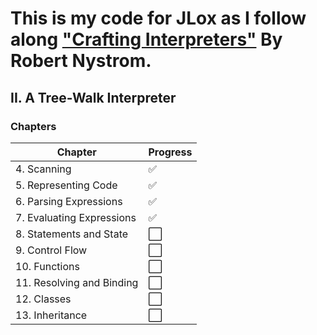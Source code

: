# This is my code for JLox as I follow along ["Crafting Interpreters"](https://craftinginterpreters.com/) By Robert Nystrom.

## II. A Tree-Walk Interpreter 

### Chapters
|Chapter|Progress|
|---|---|
|4. Scanning|✅|
|5. Representing Code|✅|
|6. Parsing Expressions|✅|
|7. Evaluating Expressions|✅|
|8. Statements and State|⬜|
|9. Control Flow|⬜|
|10. Functions|⬜|
|11. Resolving and Binding|⬜|
|12. Classes|⬜|
|13. Inheritance|⬜|